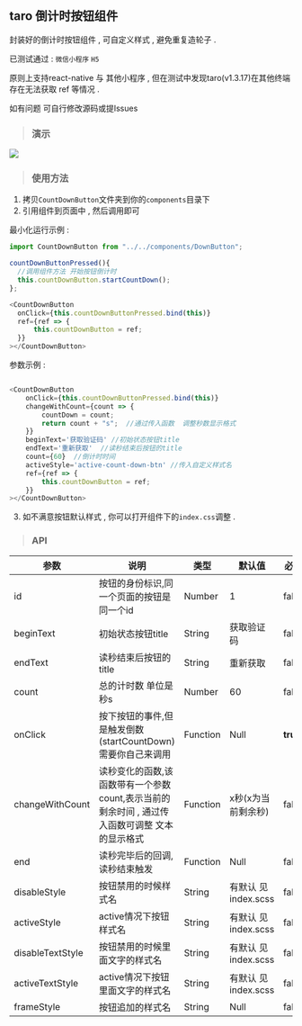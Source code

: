 ## taro 倒计时按钮组件

封装好的倒计时按钮组件 , 可自定义样式 , 避免重复造轮子 .  

已测试通过 : ```微信小程序```  ```H5```

原则上支持react-native  与 其他小程序 , 但在测试中发现taro(v1.3.17)在其他终端存在无法获取 ref 等情况 .

如有问题 可自行修改源码或提Issues

> ### 演示 
 <img    src='https://github.com/liganghui/taro-CountDownButton/blob/master/example/demo.gif?raw=true'/>
 
> ### 使用方法

  1. 拷贝```CountDownButton```文件夹到你的```components```目录下 
  2. 引用组件到页面中 , 然后调用即可  
  
  最小化运行示例 :
  ``` javascript
  import CountDownButton from "../../components/DownButton";

  countDownButtonPressed(){
    //调用组件方法 开始按钮倒计时
    this.countDownButton.startCountDown();
  };

<CountDownButton
    onClick={this.countDownButtonPressed.bind(this)}
    ref={ref => {
        this.countDownButton = ref;
    }}
></CountDownButton>

  ```
 参数示例 :

``` javascript

<CountDownButton
    onClick={this.countDownButtonPressed.bind(this)}
    changeWithCount={count => {
        countDown = count;
        return count + "s";  //通过传入函数  调整秒数显示格式
    }}
    beginText='获取验证码' //初始状态按钮title
    endText='重新获取'  //读秒结束后按钮的title
    count={60}  //倒计时时间
    activeStyle='active-count-down-btn' //传入自定义样式名
    ref={ref => {
        this.countDownButton = ref;
    }}
></CountDownButton>


```




  3. 如不满意按钮默认样式 , 你可以打开组件下的```index.css```调整 .

> ### API

参数| 说明 |  类型 | 默认值 | 必填
-|-|-|-|-
id | 按钮的身份标识,同一个页面的按钮是同一个id | Number | 1 | false
beginText | 初始状态按钮title | String | 获取验证码 | false
endText | 读秒结束后按钮的title | String |  重新获取 | false
count | 总的计时数 单位是秒s | Number |  60 | false
onClick | 按下按钮的事件,但是触发倒数(startCountDown)需要你自己来调用 | Function |  Null | <b>true</b>
changeWithCount | 读秒变化的函数,该函数带有一个参数count,表示当前的剩余时间 , 通过传入函数可调整 文本的显示格式 | Function |  x秒(x为当前剩余秒) | false
end | 读秒完毕后的回调,读秒结束触发 | Function |  Null | false
disableStyle | 按钮禁用的时候样式名 | String |  有默认 见index.scss | false
activeStyle | active情况下按钮样式名 | String |  有默认 见index.scss | false
disableTextStyle | 按钮禁用的时候里面文字的样式名 | String |  有默认 见index.scss | false
activeTextStyle | active情况下按钮里面文字的样式名 | String |  有默认 见index.scss | false
frameStyle | 按钮追加的样式名 | String |  Null | false






